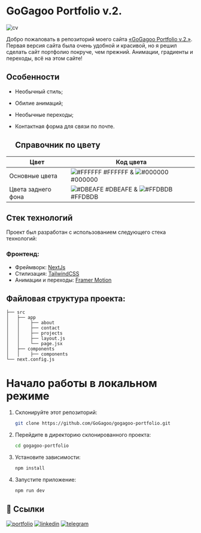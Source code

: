 # GoGagoo Portfolio v.2.

![cv](https://i.postimg.cc/fy0MjGBs/945shots-so.jpg)

Добро пожаловать в репозиторий моего сайта [«GoGagoo Portfolio v.2.»](https://anim-portfolio.vercel.app). Первая версия сайта была очень удобной и красивой, но я решил сделать сайт портфолио покруче, чем прежний. Анимации, градиенты и переходы, всё на этом сайте!

## Особенности

- Необычный стиль;
- Обилие анимаций;
- Необычные переходы;
- Контактная форма для связи по почте.


  ## Справочник по цвету
| Цвет             | Код цвета                                                                |
| ----------------- | ------------------------------------------------------------------ |
| Основные цвета | ![#FFFFFF](https://via.placeholder.com/10/FFFFFF?text=+) #FFFFFF & ![#000000](https://via.placeholder.com/10/000000?text=+) #000000 |
| Цвета заднего фона | ![#DBEAFE](https://via.placeholder.com/10/DBEAFE?text=+) #DBEAFE & ![#FFDBDB](https://via.placeholder.com/10/FFDBDB?text=+) #FFDBDB |


## Стек технологий

Проект был разработан с использованием следующего стека технологий:

### Фронтенд:

- Фреймворк: [NextJs](https://nextjs.org/)
- Стилизация: [TailwindCSS](https://tailwindcss.com)
- Анимации и переходы: [Framer Motion](https://www.framer.com)

## Файловая структура проекта:


```
├── src
│   ├── app
│   │    ├── about
│   │    ├── contact
│   │    ├── projects
│   │    ├── layout.js
│   │    └── page.jsx
│   ├── components
│   │    ├── components
└── next.config.js 
 ```


# Начало работы в локальном режиме

1. Склонируйте этот репозиторий:

   ```bash
   git clone https://github.com/GoGagoo/gogagoo-portfolio.git
   ```

2. Перейдите в директорию склонированного проекта:

   ```bash
   cd gogagoo-portfolio
   ```

3. Установите зависимости:

   ```bash
   npm install
   ```

4. Запустите приложение:

   ```bash
   npm run dev

## 🔗 Ссылки
[![portfolio](https://img.shields.io/badge/my_portfolio-000?style=for-the-badge&logo=ko-fi&logoColor=white)](https://gogagoo-portfolio.vercel.app/)
[![linkedin](https://img.shields.io/badge/linkedin-0A66C2?style=for-the-badge&logo=linkedin&logoColor=white)](https://www.linkedin.com/in/gagikantonyan/)
[![telegram](https://img.shields.io/badge/telegram-1DA1F2?style=for-the-badge&logo=telegram&logoColor=white)](https://t.me/doubleG_json)

